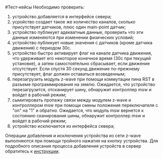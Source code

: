 #Тест-кейсы
Необходимо проверить:
1. устройство добавляется в интерфейсе севера;
2. усройство создает такое же количество каналов, сколько присутствует датчиков, плюс один main-point датчик;
3. устройство публикует адекватные данные, проверить что эти данные изменяются при изменении физических условий;
4. устройство публикует новые значения с датчиков (кроме датчика движения) с периодом 30с.
5. устройство быстро активирует флаг на канале датчика движения, что удерживает его некоторое конечное время (30с при текущей установке), а затем самостоятельно сбрасывает, если движение отсутствует. Если спустя 30 секунд движение по-прежнему присутствует, флаг должен оставаться возведенным;
6. перезагрузить модуль z-wave при помощи коммутации пина RST в разъеме программирования на землю. Ожидается, что устройство перезагрузится, отсканирует шину, обнаружит контроллер msw и войдет в рабочий режим;
7. сымитировать пропажу связи между модулем z-wave и контроллером msw при помощи смены положения переключателя с "on" на "1" и обратно. Ожидается, что модуль msw вернется к состоянию сканирования шины, обнаружит контроллер msw и войдет в рабочий режим;
8. устройство исключается из интерфейса севера;

Операции добавления и исключения устройства из сети z-wave выполняются при помощи тройного нажатия на кнопку устройства. Для подробного описания процесса добавления устройств в сервер обратитесь к [инструкции](https://wirenboard.com/wiki/Z-Wave).
